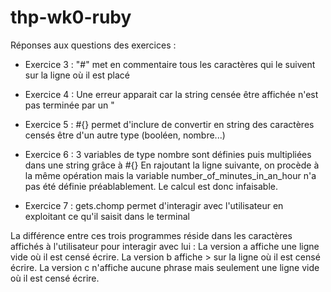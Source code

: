 # thp-wk0-ruby

Réponses aux questions des exercices :
- Exercice 3 :
"#" met en commentaire tous les caractères qui le suivent sur la ligne où il est placé

- Exercice 4 :
Une erreur apparait car la string censée être affichée n'est pas terminée par un "

- Exercice 5 :
#{} permet d'inclure de convertir en string des caractères censés être d'un autre type (booléen, nombre...)

- Exercice 6 :
3 variables de type nombre sont définies puis multipliées dans une string grâce à #{}
En rajoutant la ligne suivante, on procède à la même opération mais la variable number_of_minutes_in_an_hour n'a pas été définie préablablement. Le calcul est donc infaisable.

- Exercice 7  :
gets.chomp permet d'interagir avec l'utilisateur en exploitant ce qu'il saisit dans le terminal

La différence entre ces trois programmes réside dans les caractères affichés à l'utilisateur pour interagir avec lui :
La version a affiche une ligne vide où il est censé écrire.
La version b affiche > sur la ligne où il est censé écrire.
La version c n'affiche aucune phrase mais seulement une ligne vide où il est censé écrire.
